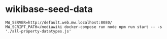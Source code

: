 # wikibase-seed-data

`MW_SERVER=http://default.web.mw.localhost:8080/ MW_SCRIPT_PATH=/mediawiki docker-compose run node npm run start -- -s './all-property-datatypes.js'`
